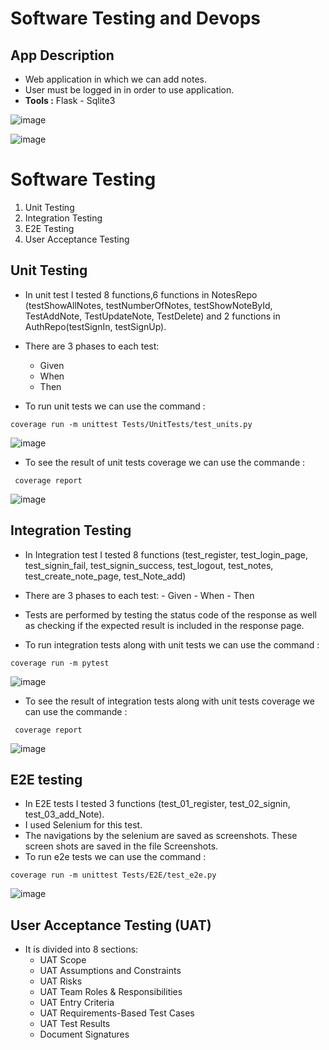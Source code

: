 # Software Testing and Devops 
  ## App Description
  - Web application in which we can add notes.
  - User must be logged in in order to use application.
  - **Tools :** Flask - Sqlite3 
  
  ![image](https://user-images.githubusercontent.com/56639521/172022171-ab6cec3c-d4f6-432d-b603-8e8aef8da52d.png)
  
  ![image](https://user-images.githubusercontent.com/56639521/172022129-2c8a90d5-811d-4536-af1f-4e37cef09e08.png)
  
  # Software Testing
  
  1. Unit Testing
  2. Integration Testing
  3. E2E Testing
  4. User Acceptance Testing
  
  ## Unit Testing
  
  - In unit test I tested 8 functions,6 functions in NotesRepo (testShowAllNotes, testNumberOfNotes, testShowNoteById, TestAddNote, TestUpdateNote, TestDelete) and 2 functions in AuthRepo(testSignIn, testSignUp).
  - There are 3 phases to each test:
  
    - Given
    - When
    - Then
    
   - To run unit tests we can use the command : 
   ```
   coverage run -m unittest Tests/UnitTests/test_units.py
   ```
   ![image](https://user-images.githubusercontent.com/56639521/172022026-0a0a8f83-71fd-41d9-ac61-caadb6a5c2d0.png)  
   
   - To see the result of unit tests coverage we can use the commande : 
   ```
    coverage report
   ```
   ![image](https://user-images.githubusercontent.com/56639521/172044870-21b1fd8b-c989-4b08-8aeb-2e27f102f1bb.png)
   
   
   ## Integration Testing
   
   - In Integration test I tested 8 functions (test_register, test_login_page, test_signin_fail, test_signin_success, test_logout, test_notes, test_create_note_page, test_Note_add)
   - There are 3 phases to each test:
    - Given
    - When
    - Then
   - Tests are performed by testing the status code of the response as well as checking if the expected result is included in the response page.     
   
   - To run integration tests along with unit tests we can use the command : 
   ```
   coverage run -m pytest
   ```
   ![image](https://user-images.githubusercontent.com/56639521/172032606-85ab3d4a-08e7-4696-879b-63478b0e3f17.png)
   
   - To see the result of integration tests along with unit tests coverage we can use the commande :
   ```
    coverage report
   ``` 
  ![image](https://user-images.githubusercontent.com/56639521/172045527-5df2034a-4bf0-40e0-ae0e-6a13b054dafa.png)
  
  ## E2E testing
  - In E2E tests I tested 3 functions (test_01_register, test_02_signin, test_03_add_Note).
  - I used Selenium for this test.
  - The navigations by the selenium are saved as screenshots. These screen shots are saved in the file Screenshots.
  - To run e2e tests we can use the command : 
  ```
  coverage run -m unittest Tests/E2E/test_e2e.py
  ``` 
  
![image](https://user-images.githubusercontent.com/56639521/172171641-05e5b328-773a-4823-94b6-57db4348237c.png)


  
  
  ## User Acceptance Testing (UAT)
  - It is divided into 8 sections:
     - UAT Scope
     - UAT Assumptions and Constraints
     - UAT Risks
     - UAT Team Roles & Responsibilities
     - UAT Entry Criteria
     - UAT Requirements-Based Test Cases
     - UAT Test Results
     - Document Signatures
  
  

